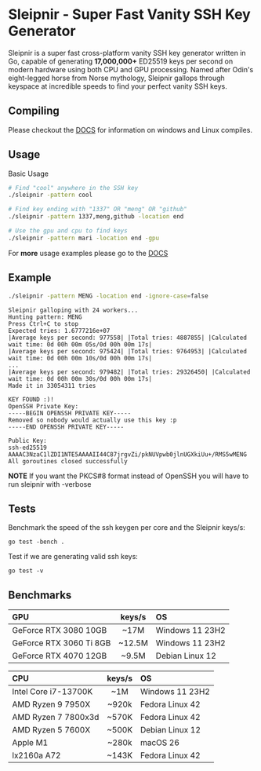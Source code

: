 # Sleipnir - Super Fast Vanity SSH Key Generator

Sleipnir is a super fast cross-platform vanity SSH key generator written in Go, capable of generating **17,000,000+** ED25519 keys per second on modern hardware using both CPU and GPU processing. Named after Odin's eight-legged horse from Norse mythology, Sleipnir gallops through keyspace at incredible speeds to find your perfect vanity SSH keys.

## Compiling
Please checkout the [DOCS](docs/compiling.md) for information on windows and Linux compiles.

## Usage

Basic Usage
```bash
# Find "cool" anywhere in the SSH key
./sleipnir -pattern cool

# Find key ending with "1337" OR "meng" OR "github"
./sleipnir -pattern 1337,meng,github -location end

# Use the gpu and cpu to find keys
./sleipnir -pattern mari -location end -gpu
```

For **more** usage examples please go to the [DOCS](docs/usage.md)


## Example

```bash
./sleipnir -pattern MENG -location end -ignore-case=false
```
```
Sleipnir galloping with 24 workers...
Hunting pattern: MENG
Press Ctrl+C to stop
Expected tries: 1.6777216e+07
|Average keys per second: 977558| |Total tries: 4887855| |Calculated wait time: 0d 00h 00m 05s/0d 00h 00m 17s|
|Average keys per second: 975424| |Total tries: 9764953| |Calculated wait time: 0d 00h 00m 10s/0d 00h 00m 17s|
...
|Average keys per second: 979482| |Total tries: 29326450| |Calculated wait time: 0d 00h 00m 30s/0d 00h 00m 17s|
Made it in 33054311 tries

KEY FOUND :)!
OpenSSH Private Key:
-----BEGIN OPENSSH PRIVATE KEY-----
Removed so nobody would actually use this key :p
-----END OPENSSH PRIVATE KEY-----

Public Key:
ssh-ed25519 AAAAC3NzaC1lZDI1NTE5AAAAII44C87jrgvZi/pkNUVpwb0jlnUGXkiUu+/RMS5wMENG
All goroutines closed successfully

```
**NOTE** If you want the PKCS#8  format instead of OpenSSH you will have to run sleipnir with -verbose

## Tests
Benchmark the speed of the ssh keygen per core and the Sleipnir keys/s:
```
go test -bench .
```

Test if we are generating valid ssh keys:
```
go test -v
```

## Benchmarks

| GPU                     | keys/s | OS              |
|:------------------------|:------:|:----------------|
| GeForce RTX 3080 10GB   | ~17M   | Windows 11 23H2 |
| GeForce RTX 3060 Ti 8GB | ~12.5M | Windows 11 23H2 |
| GeForce RTX 4070 12GB   | ~9.5M  | Debian Linux 12 |


| CPU                  |keys/s | OS              |
|:---------------------|:-----:|:----------------|
| Intel Core i7-13700K | ~1M   | Windows 11 23H2 |
| AMD Ryzen 9 7950X    | ~920k | Fedora Linux 42 |
| AMD Ryzen 7 7800x3d  | ~570K | Fedora Linux 42 |
| AMD Ryzen 5 7600X    | ~500K | Debian Linux 12 |
| Apple M1             | ~280k | macOS 26        |
| lx2160a A72          | ~143K | Fedora Linux 42 |